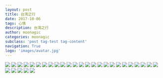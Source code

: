 ```yaml
---
layout: post
title: 台湾之行
date: 2017-10-06
tags: 心情
description: 台湾之行
author: moonagic
categories: moonagic
subclass: 'post tag-test tag-content'
navigation: True
logo: 'images/avatar.jpg'
---
```


![](/images/2017/10/IMG_0141-copy.jpg)
![](/images/2017/10/IMG_0097-copy.jpg)
![](/images/2017/10/IMG_0098-copy.jpg)
![](/images/2017/10/IMG_0099-copy.jpg)
![](/images/2017/10/IMG_0100-copy.jpg)
![](/images/2017/10/IMG_0117-copy.jpg)
![](/images/2017/10/IMG_0118-copy.jpg)
![](/images/2017/10/IMG_0143-copy.jpg)
![](/images/2017/10/IMG_0146-copy.jpg)
![](/images/2017/10/IMG_0148-copy.jpg)
![](/images/2017/10/IMG_0153-copy.jpg)
![](/images/2017/10/IMG_0154-copy.jpg)
![](/images/2017/10/IMG_0160-copy.jpg)
![](/images/2017/10/IMG_0161-copy.jpg)
![](/images/2017/10/IMG_0162-copy.jpg)
![](/images/2017/10/IMG_0164-copy.jpg)
![](/images/2017/10/IMG_0170-copy.jpg)
![](/images/2017/10/IMG_0172-copy.jpg)
![](/images/2017/10/IMG_0173-copy.jpg)
![](/images/2017/10/IMG_0175-copy.jpg)
![](/images/2017/10/IMG_0176-copy.jpg)
![](/images/2017/10/IMG_0181-copy.jpg)
![](/images/2017/10/IMG_0187-copy.jpg)
![](/images/2017/10/IMG_0189-copy.jpg)
![](/images/2017/10/IMG_0190-copy.jpg)
![](/images/2017/10/IMG_0192-copy.jpg)
![](/images/2017/10/IMG_0195-copy.jpg)
![](/images/2017/10/IMG_0220-copy.jpg)
![](/images/2017/10/IMG_0221-copy.jpg)
![](/images/2017/10/IMG_0224-copy.jpg)
